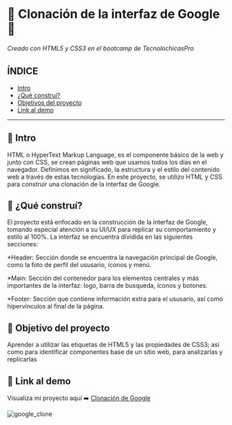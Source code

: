 # :gem: Clonación de la interfaz de Google :gem:
###### Creado con HTML5 y CSS3 en el bootcamp de TecnolochicasPro

## ÍNDICE
* [Intro](https://github.com/marianamejiar/Google-Clone/blob/main/README.md#penguin-intro)
* [¿Qué construí?](https://github.com/marianamejiar/Google-Clone/blob/main/README.md#tulip-qu%C3%A9-constru%C3%AD)
* [Objetivos del proyecto](https://github.com/marianamejiar/Google-Clone/blob/main/README.md#honeybee-objetivo-del-proyecto)
* [Link al demo](https://github.com/marianamejiar/Google-Clone/blob/main/README.md#cherry_blossom-link-al-demo)

***

## :penguin: Intro
HTML o HyperText Markup Language, es el componente básico de la web y junto con CSS, se crean páginas web que usamos todos los días en el navegador. Definimos en significado, la estructura y el estilo del contenido web a través de estas tecnologías.
En este proyecto, se utilizo HTML y CSS para construir una clonación de la interfaz de Google.

## :tulip: ¿Qué construí?
El proyecto está enfocado en la construcción de la interfaz de Google, tomando especial atención a su UI/UX para replicar su comportamiento y estilo al 100%. La interfaz se encuentra dividida en las siguientes secciones:

*Header: Sección donde se encuentra la navegación principal de Google, como la foto de perfil del ususario, íconos y menú.

*Main: Sección del contenedor para los elementos centrales y más importantes de la interfaz: logo, barra de busqueda, íconos y botones.

*Footer: Sección que contiene información extra para el ususario, así como hipervínculos al final de la página.

## :honeybee: Objetivo del proyecto
Aprender a utilizar las etiquetas de HTML5 y las propiedades de CSS3; así como para identificar componentes base de un sitio web, para analizarlas y replicarlas

## :cherry_blossom: Link al demo
Visualiza mi proyecto aquí :arrow_right: [Clonación de Google](https://marianamejiar.github.io/Google-Clone/)

![google_clone](https://user-images.githubusercontent.com/131834557/235233947-4521a312-c26e-44a2-b66b-e4cc5792fd67.png)


